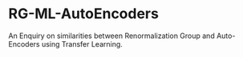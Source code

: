 # RG-ML-AutoEncoders
 An Enquiry on similarities between Renormalization Group and Auto-Encoders using Transfer Learning.
